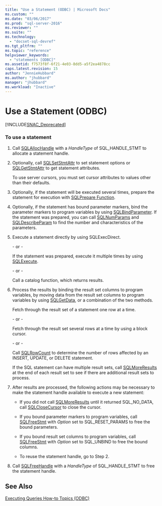 ```yaml
---
title: "Use a Statement (ODBC) | Microsoft Docs"
ms.custom: ""
ms.date: "03/06/2017"
ms.prod: "sql-server-2016"
ms.reviewer: ""
ms.suite: ""
ms.technology: 
  - "docset-sql-devref"
ms.tgt_pltfrm: ""
ms.topic: "reference"
helpviewer_keywords: 
  - "statements [ODBC]"
ms.assetid: f7573f8f-6f21-4e03-8dd5-a5f2ea4878cc
caps.latest.revision: 15
author: "JennieHubbard"
ms.author: "jhubbard"
manager: "jhubbard"
ms.workload: "Inactive"
---
```

# Use a Statement (ODBC)
[!INCLUDE[SNAC_Deprecated](../../../includes/snac-deprecated.md)]

    
### To use a statement  
  
1.  Call [SQLAllocHandle](http://go.microsoft.com/fwlink/?LinkId=58396) with a *HandleType* of SQL_HANDLE_STMT to allocate a statement handle.  
  
2.  Optionally, call [SQLSetStmtAttr](../../../relational-databases/native-client-odbc-api/sqlsetstmtattr.md) to set statement options or [SQLGetStmtAttr](../../../relational-databases/native-client-odbc-api/sqlgetstmtattr.md) to get statement attributes.  
  
     To use server cursors, you must set cursor attributes to values other than their defaults.  
  
3.  Optionally, if the statement will be executed several times, prepare the statement for execution with [SQLPrepare Function](http://go.microsoft.com/fwlink/?LinkId=59360).  
  
4.  Optionally, if the statement has bound parameter markers, bind the parameter markers to program variables by using [SQLBindParameter](../../../relational-databases/native-client-odbc-api/sqlbindparameter.md). If the statement was prepared, you can call [SQLNumParams](http://go.microsoft.com/fwlink/?LinkId=58404) and [SQLDescribeParam](../../../relational-databases/native-client-odbc-api/sqldescribeparam.md) to find the number and characteristics of the parameters.  
  
5.  Execute a statement directly by using SQLExecDirect.  
  
     \- or -  
  
     If the statement was prepared, execute it multiple times by using [SQLExecute](http://go.microsoft.com/fwlink/?LinkId=58400).  
  
     \- or -  
  
     Call a catalog function, which returns results.  
  
6.  Process the results by binding the result set columns to program variables, by moving data from the result set columns to program variables by using [SQLGetData](../../../relational-databases/native-client-odbc-api/sqlgetdata.md), or a combination of the two methods.  
  
     Fetch through the result set of a statement one row at a time.  
  
     \- or -  
  
     Fetch through the result set several rows at a time by using a block cursor.  
  
     \- or -  
  
     Call [SQLRowCount](../../../relational-databases/native-client-odbc-api/sqlrowcount.md) to determine the number of rows affected by an INSERT, UPDATE, or DELETE statement.  
  
     If the SQL statement can have multiple result sets, call [SQLMoreResults](../../../relational-databases/native-client-odbc-api/sqlmoreresults.md) at the end of each result set to see if there are additional result sets to process.  
  
7.  After results are processed, the following actions may be necessary to make the statement handle available to execute a new statement:  
  
    -   If you did not call [SQLMoreResults](../../../relational-databases/native-client-odbc-api/sqlmoreresults.md) until it returned SQL_NO_DATA, call [SQLCloseCursor](../../../relational-databases/native-client-odbc-api/sqlclosecursor.md) to close the cursor.  
  
    -   If you bound parameter markers to program variables, call [SQLFreeStmt](../../../relational-databases/native-client-odbc-api/sqlfreestmt.md) with *Option* set to SQL_RESET_PARAMS to free the bound parameters.  
  
    -   If you bound result set columns to program variables, call [SQLFreeStmt](../../../relational-databases/native-client-odbc-api/sqlfreestmt.md) with *Option* set to SQL_UNBIND to free the bound columns.  
  
    -   To reuse the statement handle, go to Step 2.  
  
8.  Call [SQLFreeHandle](../../../relational-databases/native-client-odbc-api/sqlfreehandle.md) with a *HandleType* of SQL_HANDLE_STMT to free the statement handle.  
  
## See Also  
 [Executing Queries How-to Topics &#40;ODBC&#41;](../../../relational-databases/native-client-odbc-how-to/execute-queries/executing-queries-how-to-topics-odbc.md)  
  
  
